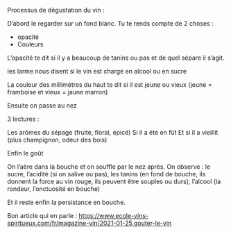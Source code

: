 Processus de dégustation du vin :

D’abord le regarder sur un fond blanc. 
Tu te rends compte de 2 choses : 
- opacité 
- Couleurs

L’opacité te dit si il y a beaucoup de tanins ou pas et de quel sépare il s’agit.

les larme nous disent si le vin est chargé en alcool ou en sucre

La couleur des millimètres du haut te dit si il est jeune ou vieux (jeune = framboise et vieux = jaune marron)

Ensuite on passe au nez

3 lectures :

Les arômes du sépage (fruité, floral, épicé)
Si il a été en fût
Et si il a vieillit (plus champignon, odeur des bois)

Enfin le goût 

On l’aère dans la bouche et on souffle par le nez après.
On observe : le sucre, l’acidité (si on salive ou pas), les tanins (en fond de bouche, ils donnent la force au vin rouge, ils peuvent être souples ou durs), l’alcool (la rondeur, l’onctuosité en bouche)

Et il reste enfin la persistance en bouche.

Bon article qui en parle : https://www.ecole-vins-spiritueux.com/fr/magazine-vin/2021-01-25,gouter-le-vin



